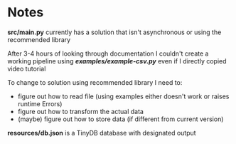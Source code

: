 # Notes

**src/main.py** currently has a solution that isn't asynchronous or using the
recommended library

After 3-4 hours of looking through documentation I couldn't create a working
pipeline using **_examples/example-csv.py_** even if I directly copied video
tutorial

To change to solution using recommended library I need to:

- figure out how to read file (using examples either doesn't work or raises
  runtime Errors)
- figure out how to transform the actual data
- (maybe) figure out how to store data (if different from current version)

**resources/db.json** is a TinyDB database with designated output